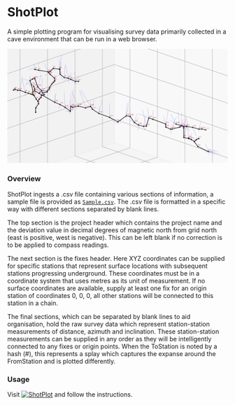 # ShotPlot
A simple plotting program for visualising survey data primarily collected in a cave environment that can be run in a web browser.

![Img](https://github.com/EdwardALockhart/ShotPlot/blob/main/Examples/3D.jpeg)



### Overview

ShotPlot ingests a .csv file containing various sections of information, a sample file is provided as [```Sample.csv```](https://github.com/EdwardALockhart/ShotPlot/raw/main/Sample.csv). The .csv file is formatted in a specific way with different sections separated by blank lines.

The top section is the project header which contains the project name and the deviation value in decimal degrees of magnetic north from grid north (east is positive, west is negative). This can be left blank if no correction is to be applied to compass readings.

The next section is the fixes header. Here XYZ coordinates can be supplied for specific stations that represent surface locations with subsequent stations progressing underground. These coordinates must be in a coordinate system that uses metres as its unit of measurement. If no surface coordinates are available, supply at least one fix for an origin station of coordinates 0, 0, 0, all other stations will be connected to this station in a chain.

The final sections, which can be separated by blank lines to aid organisation, hold the raw survey data which represent station-station measurements of distance, azimuth and inclination. These station-station measurements can be supplied in any order as they will be intelligently connected to any fixes or origin points. When the ToStation is noted by a hash (#), this represents a splay which captures the expanse around the FromStation and is plotted differently.

### Usage
Visit [![ShotPlot](https://colab.research.google.com/assets/colab-badge.svg)](https://colab.research.google.com/github/EdwardALockhart/ShotPlot/blob/main/ShotPlot.ipynb) and follow the instructions.
